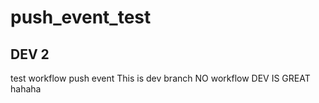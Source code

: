 # push_event_test
## DEV 2
test workflow push event
This is dev branch
NO workflow
DEV IS GREAT
hahaha
